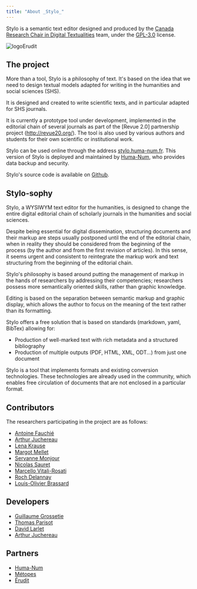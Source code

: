 ```yaml
---
title: "About _Stylo_"
---
```


Stylo is a semantic text editor designed and produced by the [Canada Research Chair in Digital Textualities](http://ecrituresnumeriques.ca) team, under the [GPL-3.0](https://github.com/EcrituresNumeriques/stylo/blob/master/LICENSE) license.

<img src="/uploads/images/logo-crc-ecrinum.svg" alt="logoErudit" class="img-responsive img-thumbnail" style="max-width:250px">

## The project

More than a tool, Stylo is a philosophy of text.
It's based on the idea that we need to design textual models adapted for writing in the humanities and social sciences (SHS).

It is designed and created to write scientific texts, and in particular adapted for SHS journals.

It is currently a prototype tool under development, implemented in the editorial chain of several journals as part of the [Revue 2.0] partnership project (http://revue20.org/).
The tool is also used by various authors and students for their own scientific or institutional work.

Stylo can be used online through the address [stylo.huma-num.fr](https://stylo.huma-num.fr/). This version of Stylo is deployed and maintained by [Huma-Num](https://www.huma-num.fr/), who provides data backup and security.

Stylo\'s source code is available on [Github](https://github.com/EcrituresNumeriques/stylo/).

## Stylo-sophy

Stylo, a WYSIWYM text editor for the humanities, is designed to change the entire digital editorial chain of scholarly journals in the humanities and social sciences.

Despite being essential for digital dissemination, structuring documents and their markup are steps usually postponed until the end of the editorial chain, when in reality they should be considered from the beginning of the process (by the author and from the first revision of articles). In this sense, it seems urgent and consistent to reintegrate the markup work and text structuring from the beginning of the editorial chain.

Stylo's philosophy is based around putting the management of markup in the hands of researchers by addressing their competencies; researchers possess more semantically oriented skills, rather than graphic knowledge.

Editing is based on the separation between semantic markup and graphic display, which allows the author to focus on the meaning of the text rather than its formatting.

Stylo offers a free solution that is based on standards (markdown, yaml, BibTex) allowing for:

- Production of well-marked text with rich metadata and a structured bibliography
- Production of multiple outputs (PDF, HTML, XML, ODT...) from just one document

Stylo is a tool that implements formats and existing conversion technologies. These technologies are already used in the community, which enables free circulation of documents that are not enclosed in a particular format.

## Contributors

The researchers participating in the project are as follows:

- [Antoine Fauchié](https://ecrituresnumeriques.ca/fr/Equipe/Antoine-Fauchie/)
- [Arthur Juchereau](https://ecrituresnumeriques.ca/fr/Equipe/Arthur-Juchereau)
- [Lena Krause](https://ecrituresnumeriques.ca/fr/Equipe/Lena-Krause)
- [Margot Mellet](https://ecrituresnumeriques.ca/fr/Equipe/Margot-Mellet)
- [Servanne Monjour](https://ecrituresnumeriques.ca/fr/Equipe/Servanne-Monjour-)
- [Nicolas Sauret](https://ecrituresnumeriques.ca/fr/Equipe/Nicolas-Sauret)
- [Marcello Vitali-Rosati](https://ecrituresnumeriques.ca/fr/Equipe/Marcello-Vitali-Rosati-)
- [Roch Delannay](https://ecrituresnumeriques.ca/en/Equipe/Roch-Delannay)
- [Louis-Olivier Brassard](https://www.loupbrun.ca)

## Developers

- [Guillaume Grossetie](https://github.com/ggrossetie)
- [Thomas Parisot](https://détour.studio)
- [David Larlet](http://larlet.com/)
- [Arthur Juchereau](https://ecrituresnumeriques.ca/fr/Equipe/Arthur-Juchereau)

## Partners

- [Huma-Num](https://www.huma-num.fr/)
- [Métopes](http://www.metopes.fr/)
- [Érudit](http://erudit.org/)